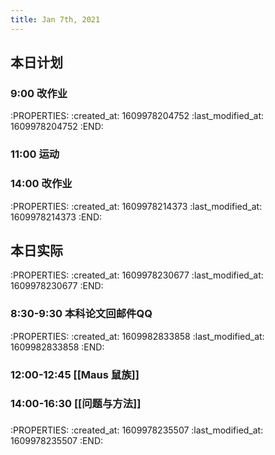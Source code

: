 ```yaml
---
title: Jan 7th, 2021
---
```


## 本日计划
### 9:00 改作业
:PROPERTIES:
:created_at: 1609978204752
:last_modified_at: 1609978204752
:END:
### 11:00 运动
### 14:00 改作业
:PROPERTIES:
:created_at: 1609978214373
:last_modified_at: 1609978214373
:END:
## 本日实际
:PROPERTIES:
:created_at: 1609978230677
:last_modified_at: 1609978230677
:END:
### 8:30-9:30 本科论文回邮件QQ
:PROPERTIES:
:created_at: 1609982833858
:last_modified_at: 1609982833858
:END:
### 12:00-12:45 [[Maus 鼠族]]
### 14:00-16:30 [[问题与方法]]
###
:PROPERTIES:
:created_at: 1609978235507
:last_modified_at: 1609978235507
:END:
